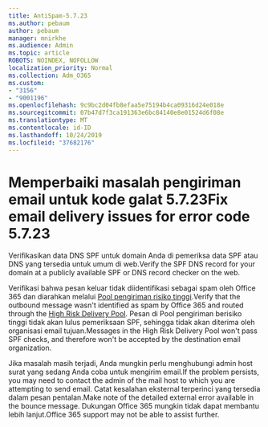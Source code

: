 ```yaml
---
title: AntiSpam-5.7.23
ms.author: pebaum
author: pebaum
manager: mnirkhe
ms.audience: Admin
ms.topic: article
ROBOTS: NOINDEX, NOFOLLOW
localization_priority: Normal
ms.collection: Adm_O365
ms.custom:
- "3156"
- "9001196"
ms.openlocfilehash: 9c9bc2d04fb8efaa5e75194b4ca09316d24e018e
ms.sourcegitcommit: 07b47d7f3ca191363e6bc84140e8e01524d6f08e
ms.translationtype: MT
ms.contentlocale: id-ID
ms.lasthandoff: 10/24/2019
ms.locfileid: "37682176"
---
```

# <a name="fix-email-delivery-issues-for-error-code-5723"></a><span data-ttu-id="fa579-102">Memperbaiki masalah pengiriman email untuk kode galat 5.7.23</span><span class="sxs-lookup"><span data-stu-id="fa579-102">Fix email delivery issues for error code 5.7.23</span></span>

<span data-ttu-id="fa579-103">Verifikasikan data DNS SPF untuk domain Anda di pemeriksa data SPF atau DNS yang tersedia untuk umum di web.</span><span class="sxs-lookup"><span data-stu-id="fa579-103">Verify the SPF DNS record for your domain at a publicly available SPF or DNS record checker on the web.</span></span>

<span data-ttu-id="fa579-104">Verifikasi bahwa pesan keluar tidak diidentifikasi sebagai spam oleh Office 365 dan diarahkan melalui [Pool pengiriman risiko tinggi](https://docs.microsoft.com/office365/SecurityCompliance/high-risk-delivery-pool-for-outbound-messages).</span><span class="sxs-lookup"><span data-stu-id="fa579-104">Verify that the outbound message wasn't identified as spam by Office 365 and routed through the [High Risk Delivery Pool](https://docs.microsoft.com/office365/SecurityCompliance/high-risk-delivery-pool-for-outbound-messages).</span></span> <span data-ttu-id="fa579-105">Pesan di Pool pengiriman berisiko tinggi tidak akan lulus pemeriksaan SPF, sehingga tidak akan diterima oleh organisasi email tujuan.</span><span class="sxs-lookup"><span data-stu-id="fa579-105">Messages in the High Risk Delivery Pool won't pass SPF checks, and therefore won't be accepted by the destination email organization.</span></span>

<span data-ttu-id="fa579-106">Jika masalah masih terjadi, Anda mungkin perlu menghubungi admin host surat yang sedang Anda coba untuk mengirim email.</span><span class="sxs-lookup"><span data-stu-id="fa579-106">If the problem persists, you may need to contact the admin of the mail host to which you are attempting to send email.</span></span> <span data-ttu-id="fa579-107">Catat kesalahan eksternal terperinci yang tersedia dalam pesan pentalan.</span><span class="sxs-lookup"><span data-stu-id="fa579-107">Make note of the detailed external error available in the bounce message.</span></span>  <span data-ttu-id="fa579-108">Dukungan Office 365 mungkin tidak dapat membantu lebih lanjut.</span><span class="sxs-lookup"><span data-stu-id="fa579-108">Office 365 support may not be able to assist further.</span></span>